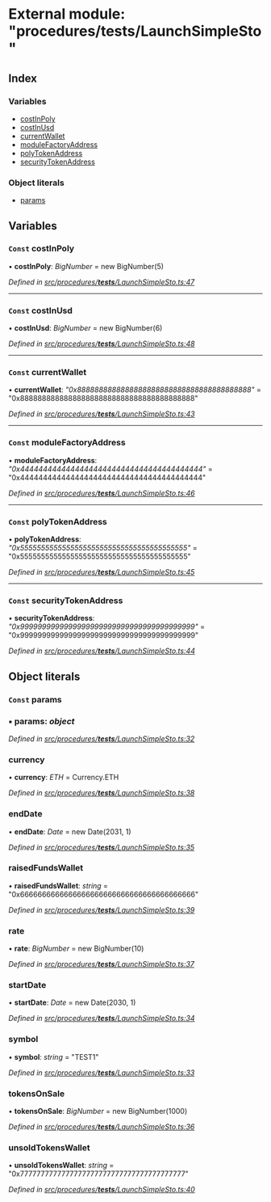 # External module: "procedures/**tests**/LaunchSimpleSto"

## Index

### Variables

- [costInPoly](_procedures___tests___launchsimplesto_.md#const-costinpoly)
- [costInUsd](_procedures___tests___launchsimplesto_.md#const-costinusd)
- [currentWallet](_procedures___tests___launchsimplesto_.md#const-currentwallet)
- [moduleFactoryAddress](_procedures___tests___launchsimplesto_.md#const-modulefactoryaddress)
- [polyTokenAddress](_procedures___tests___launchsimplesto_.md#const-polytokenaddress)
- [securityTokenAddress](_procedures___tests___launchsimplesto_.md#const-securitytokenaddress)

### Object literals

- [params](_procedures___tests___launchsimplesto_.md#const-params)

## Variables

### `Const` costInPoly

• **costInPoly**: _BigNumber_ = new BigNumber(5)

_Defined in [src/procedures/**tests**/LaunchSimpleSto.ts:47](https://github.com/PolymathNetwork/polymath-sdk/blob/d80c6e9/src/procedures/__tests__/LaunchSimpleSto.ts#L47)_

---

### `Const` costInUsd

• **costInUsd**: _BigNumber_ = new BigNumber(6)

_Defined in [src/procedures/**tests**/LaunchSimpleSto.ts:48](https://github.com/PolymathNetwork/polymath-sdk/blob/d80c6e9/src/procedures/__tests__/LaunchSimpleSto.ts#L48)_

---

### `Const` currentWallet

• **currentWallet**: _"0x8888888888888888888888888888888888888888"_ = "0x8888888888888888888888888888888888888888"

_Defined in [src/procedures/**tests**/LaunchSimpleSto.ts:43](https://github.com/PolymathNetwork/polymath-sdk/blob/d80c6e9/src/procedures/__tests__/LaunchSimpleSto.ts#L43)_

---

### `Const` moduleFactoryAddress

• **moduleFactoryAddress**: _"0x4444444444444444444444444444444444444444"_ = "0x4444444444444444444444444444444444444444"

_Defined in [src/procedures/**tests**/LaunchSimpleSto.ts:46](https://github.com/PolymathNetwork/polymath-sdk/blob/d80c6e9/src/procedures/__tests__/LaunchSimpleSto.ts#L46)_

---

### `Const` polyTokenAddress

• **polyTokenAddress**: _"0x5555555555555555555555555555555555555555"_ = "0x5555555555555555555555555555555555555555"

_Defined in [src/procedures/**tests**/LaunchSimpleSto.ts:45](https://github.com/PolymathNetwork/polymath-sdk/blob/d80c6e9/src/procedures/__tests__/LaunchSimpleSto.ts#L45)_

---

### `Const` securityTokenAddress

• **securityTokenAddress**: _"0x9999999999999999999999999999999999999999"_ = "0x9999999999999999999999999999999999999999"

_Defined in [src/procedures/**tests**/LaunchSimpleSto.ts:44](https://github.com/PolymathNetwork/polymath-sdk/blob/d80c6e9/src/procedures/__tests__/LaunchSimpleSto.ts#L44)_

## Object literals

### `Const` params

### ▪ **params**: _object_

_Defined in [src/procedures/**tests**/LaunchSimpleSto.ts:32](https://github.com/PolymathNetwork/polymath-sdk/blob/d80c6e9/src/procedures/__tests__/LaunchSimpleSto.ts#L32)_

### currency

• **currency**: _ETH_ = Currency.ETH

_Defined in [src/procedures/**tests**/LaunchSimpleSto.ts:38](https://github.com/PolymathNetwork/polymath-sdk/blob/d80c6e9/src/procedures/__tests__/LaunchSimpleSto.ts#L38)_

### endDate

• **endDate**: _Date_ = new Date(2031, 1)

_Defined in [src/procedures/**tests**/LaunchSimpleSto.ts:35](https://github.com/PolymathNetwork/polymath-sdk/blob/d80c6e9/src/procedures/__tests__/LaunchSimpleSto.ts#L35)_

### raisedFundsWallet

• **raisedFundsWallet**: _string_ = "0x6666666666666666666666666666666666666666"

_Defined in [src/procedures/**tests**/LaunchSimpleSto.ts:39](https://github.com/PolymathNetwork/polymath-sdk/blob/d80c6e9/src/procedures/__tests__/LaunchSimpleSto.ts#L39)_

### rate

• **rate**: _BigNumber_ = new BigNumber(10)

_Defined in [src/procedures/**tests**/LaunchSimpleSto.ts:37](https://github.com/PolymathNetwork/polymath-sdk/blob/d80c6e9/src/procedures/__tests__/LaunchSimpleSto.ts#L37)_

### startDate

• **startDate**: _Date_ = new Date(2030, 1)

_Defined in [src/procedures/**tests**/LaunchSimpleSto.ts:34](https://github.com/PolymathNetwork/polymath-sdk/blob/d80c6e9/src/procedures/__tests__/LaunchSimpleSto.ts#L34)_

### symbol

• **symbol**: _string_ = "TEST1"

_Defined in [src/procedures/**tests**/LaunchSimpleSto.ts:33](https://github.com/PolymathNetwork/polymath-sdk/blob/d80c6e9/src/procedures/__tests__/LaunchSimpleSto.ts#L33)_

### tokensOnSale

• **tokensOnSale**: _BigNumber_ = new BigNumber(1000)

_Defined in [src/procedures/**tests**/LaunchSimpleSto.ts:36](https://github.com/PolymathNetwork/polymath-sdk/blob/d80c6e9/src/procedures/__tests__/LaunchSimpleSto.ts#L36)_

### unsoldTokensWallet

• **unsoldTokensWallet**: _string_ = "0x7777777777777777777777777777777777777777"

_Defined in [src/procedures/**tests**/LaunchSimpleSto.ts:40](https://github.com/PolymathNetwork/polymath-sdk/blob/d80c6e9/src/procedures/__tests__/LaunchSimpleSto.ts#L40)_
